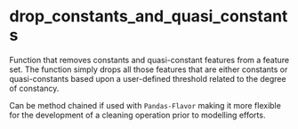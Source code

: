 # drop_constants_and_quasi_constants

Function that removes constants and quasi-constant features from a feature set. The function simply drops all those features that are either constants or quasi-constants based upon a user-defined threshold related to the degree of constancy. 

Can be method chained if used with ```Pandas-Flavor``` making it more flexible for the development of a cleaning operation prior to modelling efforts.
